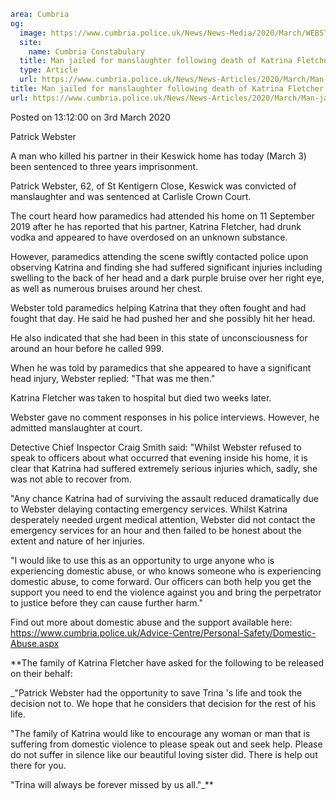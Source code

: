 ```yaml
area: Cumbria
og:
  image: https://www.cumbria.police.uk/News/News-Media/2020/March/WEBSTER-PATRICK-GORDON-03-09-1957jpg.jpg
  site:
    name: Cumbria Constabulary
  title: Man jailed for manslaughter following death of Katrina Fletcher
  type: Article
  url: https://www.cumbria.police.uk/News/News-Articles/2020/March/Man-jailed-for-manslaughter-following-death-of-Katrina-Fletcher.aspx
title: Man jailed for manslaughter following death of Katrina Fletcher
url: https://www.cumbria.police.uk/News/News-Articles/2020/March/Man-jailed-for-manslaughter-following-death-of-Katrina-Fletcher.aspx
```

Posted on 13:12:00 on 3rd March 2020

Patrick Webster

A man who killed his partner in their Keswick home has today (March 3) been sentenced to three years imprisonment.

Patrick Webster, 62, of St Kentigern Close, Keswick was convicted of manslaughter and was sentenced at Carlisle Crown Court.

The court heard how paramedics had attended his home on 11 September 2019 after he has reported that his partner, Katrina Fletcher, had drunk vodka and appeared to have overdosed on an unknown substance.

However, paramedics attending the scene swiftly contacted police upon observing Katrina and finding she had suffered significant injuries including swelling to the back of her head and a dark purple bruise over her right eye, as well as numerous bruises around her chest.

Webster told paramedics helping Katrina that they often fought and had fought that day. He said he had pushed her and she possibly hit her head.

He also indicated that she had been in this state of unconsciousness for around an hour before he called 999.

When he was told by paramedics that she appeared to have a significant head injury, Webster replied: "That was me then."

Katrina Fletcher was taken to hospital but died two weeks later.

Webster gave no comment responses in his police interviews. However, he admitted manslaughter at court.

Detective Chief Inspector Craig Smith said: "Whilst Webster refused to speak to officers about what occurred that evening inside his home, it is clear that Katrina had suffered extremely serious injuries which, sadly, she was not able to recover from.

"Any chance Katrina had of surviving the assault reduced dramatically due to Webster delaying contacting emergency services. Whilst Katrina desperately needed urgent medical attention, Webster did not contact the emergency services for an hour and then failed to be honest about the extent and nature of her injuries.

"I would like to use this as an opportunity to urge anyone who is experiencing domestic abuse, or who knows someone who is experiencing domestic abuse, to come forward. Our officers can both help you get the support you need to end the violence against you and bring the perpetrator to justice before they can cause further harm."

Find out more about domestic abuse and the support available here: https://www.cumbria.police.uk/Advice-Centre/Personal-Safety/Domestic-Abuse.aspx

**The family of Katrina Fletcher have asked for the following to be released on their behalf:

_"Patrick Webster had the opportunity to save Trina 's life and took the decision not to. We hope that he considers that decision for the rest of his life.

"The family of Katrina would like to encourage any woman or man that is suffering from domestic violence to please speak out and seek help. Please do not suffer in silence like our beautiful loving sister did. There is help out there for you.

"Trina will always be forever missed by us all."_**
